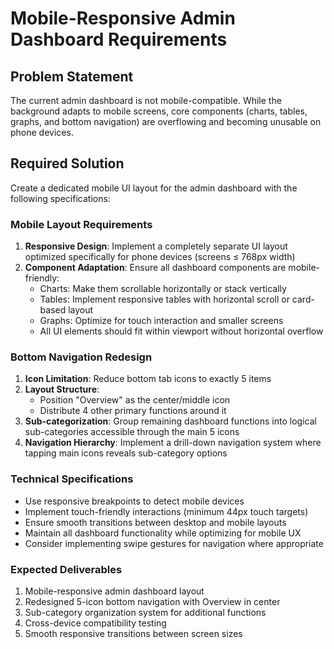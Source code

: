 # Mobile-Responsive Admin Dashboard Requirements

## Problem Statement
The current admin dashboard is not mobile-compatible. While the background adapts to mobile screens, core components (charts, tables, graphs, and bottom navigation) are overflowing and becoming unusable on phone devices.

## Required Solution
Create a dedicated mobile UI layout for the admin dashboard with the following specifications:

### Mobile Layout Requirements
1. **Responsive Design**: Implement a completely separate UI layout optimized specifically for phone devices (screens ≤ 768px width)
2. **Component Adaptation**: Ensure all dashboard components are mobile-friendly:
   - Charts: Make them scrollable horizontally or stack vertically
   - Tables: Implement responsive tables with horizontal scroll or card-based layout
   - Graphs: Optimize for touch interaction and smaller screens
   - All UI elements should fit within viewport without horizontal overflow

### Bottom Navigation Redesign
1. **Icon Limitation**: Reduce bottom tab icons to exactly 5 items
2. **Layout Structure**: 
   - Position "Overview" as the center/middle icon
   - Distribute 4 other primary functions around it
3. **Sub-categorization**: Group remaining dashboard functions into logical sub-categories accessible through the main 5 icons
4. **Navigation Hierarchy**: Implement a drill-down navigation system where tapping main icons reveals sub-category options

### Technical Specifications
- Use responsive breakpoints to detect mobile devices
- Implement touch-friendly interactions (minimum 44px touch targets)
- Ensure smooth transitions between desktop and mobile layouts
- Maintain all dashboard functionality while optimizing for mobile UX
- Consider implementing swipe gestures for navigation where appropriate

### Expected Deliverables
1. Mobile-responsive admin dashboard layout
2. Redesigned 5-icon bottom navigation with Overview in center
3. Sub-category organization system for additional functions
4. Cross-device compatibility testing
5. Smooth responsive transitions between screen sizes